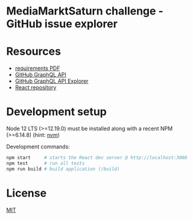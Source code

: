 # MediaMarktSaturn challenge - GitHub issue explorer

# Resources

- [requirements PDF](./requirements.pdf)
- [GitHub GraphQL API](https://docs.github.com/en/free-pro-team@latest/graphql)
- [GitHub GraphQL API Explorer](https://developer.github.com/v4/explorer/)
- [React repository](https://github.com/facebook/react)

# Development setup

Node 12 LTS (>=12.19.0) must be installed along with a recent NPM (>=6.14.8) (hint: [nvm](https://github.com/nvm-sh/nvm))

Development commands:

```bash
npm start     # starts the React dev server @ http://localhost:3000
npm test      # run all tests
npm run build # build application (/build)
```

# License

[MIT](./LICENSE.md)
